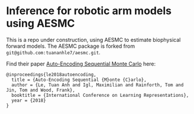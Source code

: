 # Inference for robotic arm models using AESMC

This is a repo under construction, using AESMC to estimate biophysical forward models. The AESMC package is forked from ```git@github.com:tuananhle7/aesmc.git```.

Find their paper [Auto-Encoding Sequential Monte Carlo](https://arxiv.org/abs/1705.10306v2) here:
```
@inproceedings{le2018autoencoding,
  title = {Auto-Encoding Sequential {M}onte {C}arlo},
  author = {Le, Tuan Anh and Igl, Maximilian and Rainforth, Tom and Jin, Tom and Wood, Frank},
  booktitle = {International Conference on Learning Representations},
  year = {2018}
}
```
